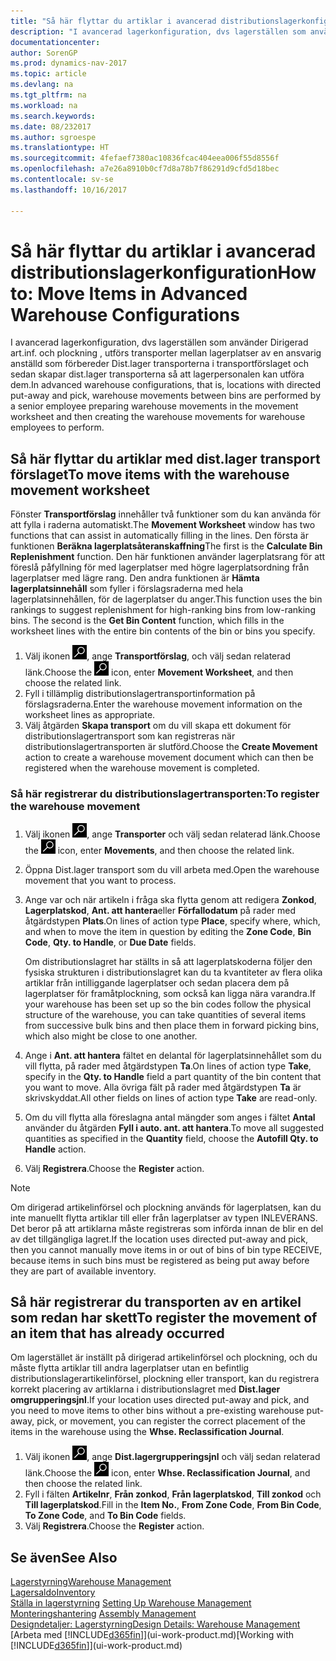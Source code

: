 ```yaml
---
title: "Så här flyttar du artiklar i avancerad distributionslagerkonfiguration"
description: "I avancerad lagerkonfiguration, dvs lagerställen som använder Dirigerad art.inf. och plockning , utförs transporter mellan lagerplatser av en ansvarig anställd som förbereder Dist.lager transporterna i transportförslaget och sedan skapar dist.lager transporterna så att lagerpersonalen kan utföra dem."
documentationcenter: 
author: SorenGP
ms.prod: dynamics-nav-2017
ms.topic: article
ms.devlang: na
ms.tgt_pltfrm: na
ms.workload: na
ms.search.keywords: 
ms.date: 08/232017
ms.author: sgroespe
ms.translationtype: HT
ms.sourcegitcommit: 4fefaef7380ac10836fcac404eea006f55d8556f
ms.openlocfilehash: a7e26a8910b0cf7d8a78b7f86291d9cfd5d18bec
ms.contentlocale: sv-se
ms.lasthandoff: 10/16/2017

---
```

# <a name="how-to-move-items-in-advanced-warehouse-configurations"></a><span data-ttu-id="af842-103">Så här flyttar du artiklar i avancerad distributionslagerkonfiguration</span><span class="sxs-lookup"><span data-stu-id="af842-103">How to: Move Items in Advanced Warehouse Configurations</span></span>
<span data-ttu-id="af842-104">I avancerad lagerkonfiguration, dvs lagerställen som använder Dirigerad art.inf. och plockning , utförs transporter mellan lagerplatser av en ansvarig anställd som förbereder Dist.lager transporterna i transportförslaget och sedan skapar dist.lager transporterna så att lagerpersonalen kan utföra dem.</span><span class="sxs-lookup"><span data-stu-id="af842-104">In advanced warehouse configurations, that is, locations with directed put-away and pick, warehouse movements between bins are performed by a senior employee preparing warehouse movements in the movement worksheet and then creating the warehouse movements for warehouse employees to perform.</span></span>  

## <a name="to-move-items-with-the-warehouse-movement-worksheet"></a><span data-ttu-id="af842-105">Så här flyttar du artiklar med dist.lager transport förslaget</span><span class="sxs-lookup"><span data-stu-id="af842-105">To move items with the warehouse movement worksheet</span></span>
<span data-ttu-id="af842-106">Fönster **Transportförslag** innehåller två funktioner som du kan använda för att fylla i raderna automatiskt.</span><span class="sxs-lookup"><span data-stu-id="af842-106">The **Movement Worksheet** window has two functions that can assist in automatically filling in the lines.</span></span> <span data-ttu-id="af842-107">Den första är funktionen **Beräkna lagerplatsåteranskaffning**</span><span class="sxs-lookup"><span data-stu-id="af842-107">The first is the **Calculate Bin Replenishment** function.</span></span> <span data-ttu-id="af842-108">Den här funktionen använder lagerplatsrang för att föreslå påfyllning för med lagerplatser med högre lagerplatsordning från lagerplatser med lägre rang. Den andra funktionen är **Hämta lagerplatsinnehåll** som fyller i förslagsraderna med hela lagerplatsinnehållen, för de lagerplatser du anger.</span><span class="sxs-lookup"><span data-stu-id="af842-108">This function uses the bin rankings to suggest replenishment for high-ranking bins from low-ranking bins. The second is the **Get Bin Content** function, which fills in the worksheet lines with the entire bin contents of the bin or bins you specify.</span></span>

1.  <span data-ttu-id="af842-109">Välj ikonen ![Söka efter sida eller rapport](media/ui-search/search_small.png "ikonen Söka efter sida eller rapport"), ange **Transportförslag**, och välj sedan relaterad länk.</span><span class="sxs-lookup"><span data-stu-id="af842-109">Choose the ![Search for Page or Report](media/ui-search/search_small.png "Search for Page or Report icon") icon, enter **Movement Worksheet**, and then choose the related link.</span></span>  
2.  <span data-ttu-id="af842-110">Fyll i tillämplig distributionslagertransportinformation på förslagsraderna.</span><span class="sxs-lookup"><span data-stu-id="af842-110">Enter the warehouse movement information on the worksheet lines as appropriate.</span></span>  
3. <span data-ttu-id="af842-111">Välj åtgärden **Skapa transport** om du vill skapa ett dokument för distributionslagertransport som kan registreras när distributionslagertransporten är slutförd.</span><span class="sxs-lookup"><span data-stu-id="af842-111">Choose the **Create Movement** action to create a warehouse movement document which can then be registered when the warehouse movement is completed.</span></span>  

### <a name="to-register-the-warehouse-movement"></a><span data-ttu-id="af842-112">Så här registrerar du distributionslagertransporten:</span><span class="sxs-lookup"><span data-stu-id="af842-112">To register the warehouse movement</span></span>  
1.  <span data-ttu-id="af842-113">Välj ikonen ![Söka efter sida eller rapport](media/ui-search/search_small.png "ikonen Söka efter sida eller rapport"), ange **Transporter** och välj sedan relaterad länk.</span><span class="sxs-lookup"><span data-stu-id="af842-113">Choose the ![Search for Page or Report](media/ui-search/search_small.png "Search for Page or Report icon") icon, enter **Movements**, and then choose the related link.</span></span>  
2.  <span data-ttu-id="af842-114">Öppna Dist.lager transport som du vill arbeta med.</span><span class="sxs-lookup"><span data-stu-id="af842-114">Open the warehouse movement that you want to process.</span></span>  
3.  <span data-ttu-id="af842-115">Ange var och när artikeln i fråga ska flytta genom att redigera **Zonkod**, **Lagerplatskod**, **Ant. att hantera**eller **Förfallodatum** på rader med åtgärdstypen **Plats**.</span><span class="sxs-lookup"><span data-stu-id="af842-115">On lines of action type **Place**, specify where, which, and when to move the item in question by editing the **Zone Code**, **Bin Code**, **Qty. to Handle**, or **Due Date** fields.</span></span>  

    <span data-ttu-id="af842-116">Om distributionslagret har ställts in så att lagerplatskoderna följer den fysiska strukturen i distributionslagret kan du ta kvantiteter av flera olika artiklar från intilliggande lagerplatser och sedan placera dem på lagerplatser för framåtplockning, som också kan ligga nära varandra.</span><span class="sxs-lookup"><span data-stu-id="af842-116">If your warehouse has been set up so the bin codes follow the physical structure of the warehouse, you can take quantities of several items from successive bulk bins and then place them in forward picking bins, which also might be close to one another.</span></span>  
4.  <span data-ttu-id="af842-117">Ange i **Ant. att hantera** fältet en delantal för lagerplatsinnehållet som du vill flytta, på rader med åtgärdstypen **Ta**.</span><span class="sxs-lookup"><span data-stu-id="af842-117">On lines of action type **Take**, specify in the **Qty. to Handle** field a part quantity of the bin content that you want to move.</span></span> <span data-ttu-id="af842-118">Alla övriga fält på rader med åtgärdstypen **Ta** är skrivskyddat.</span><span class="sxs-lookup"><span data-stu-id="af842-118">All other fields on lines of action type **Take** are read-only.</span></span>  
5.  <span data-ttu-id="af842-119">Om du vill flytta alla föreslagna antal mängder som anges i fältet **Antal** använder du åtgärden **Fyll i auto. ant. att hantera**.</span><span class="sxs-lookup"><span data-stu-id="af842-119">To move all suggested quantities as specified in the **Quantity** field, choose the **Autofill Qty. to Handle** action.</span></span>  
6. <span data-ttu-id="af842-120">Välj **Registrera**.</span><span class="sxs-lookup"><span data-stu-id="af842-120">Choose the **Register** action.</span></span>  

> [!NOTE]  
>  <span data-ttu-id="af842-121">Om dirigerad artikelinförsel och plockning används för lagerplatsen, kan du inte manuellt flytta artiklar till eller från lagerplatser av typen INLEVERANS. Det beror på att artiklarna måste registreras som införda innan de blir en del av det tillgängliga lagret.</span><span class="sxs-lookup"><span data-stu-id="af842-121">If the location uses directed put-away and pick, then you cannot manually move items in or out of bins of bin type RECEIVE, because items in such bins must be registered as being put away before they are part of available inventory.</span></span>

## <a name="to-register-the-movement-of-an-item-that-has-already-occurred"></a><span data-ttu-id="af842-122">Så här registrerar du transporten av en artikel som redan har skett</span><span class="sxs-lookup"><span data-stu-id="af842-122">To register the movement of an item that has already occurred</span></span>  
<span data-ttu-id="af842-123">Om lagerstället är inställt på dirigerad artikelinförsel och plockning, och du måste flytta artiklar till andra lagerplatser utan en befintlig distributionslagerartikelinförsel, plockning eller transport, kan du registrera korrekt placering av artiklarna i distributionslagret med **Dist.lager omgrupperingsjnl**.</span><span class="sxs-lookup"><span data-stu-id="af842-123">If your location uses directed put-away and pick, and you need to move items to other bins without a pre-existing warehouse put-away, pick, or movement, you can register the correct placement of the items in the warehouse using the **Whse. Reclassification Journal**.</span></span>

1.  <span data-ttu-id="af842-124">Välj ikonen ![Söka efter sida eller rapport](media/ui-search/search_small.png "ikonen Söka efter sida eller rapport"), ange **Dist.lagergrupperingsjnl** och välj sedan relaterad länk.</span><span class="sxs-lookup"><span data-stu-id="af842-124">Choose the ![Search for Page or Report](media/ui-search/search_small.png "Search for Page or Report icon") icon, enter **Whse. Reclassification Journal**, and then choose the related link.</span></span>  
2.  <span data-ttu-id="af842-125">Fyll i fälten **Artikelnr**, **Från zonkod**, **Från lagerplatskod**, **Till zonkod** och **Till lagerplatskod**.</span><span class="sxs-lookup"><span data-stu-id="af842-125">Fill in the **Item No.**, **From Zone Code**, **From Bin Code**, **To Zone Code**, and **To Bin Code** fields.</span></span>  
3.  <span data-ttu-id="af842-126">Välj **Registrera**.</span><span class="sxs-lookup"><span data-stu-id="af842-126">Choose the **Register** action.</span></span>  

## <a name="see-also"></a><span data-ttu-id="af842-127">Se även</span><span class="sxs-lookup"><span data-stu-id="af842-127">See Also</span></span>  
[<span data-ttu-id="af842-128">Lagerstyrning</span><span class="sxs-lookup"><span data-stu-id="af842-128">Warehouse Management</span></span>](warehouse-manage-warehouse.md)  
[<span data-ttu-id="af842-129">Lagersaldo</span><span class="sxs-lookup"><span data-stu-id="af842-129">Inventory</span></span>](inventory-manage-inventory.md)  
<span data-ttu-id="af842-130">[Ställa in lagerstyrning](warehouse-setup-warehouse.md)   </span><span class="sxs-lookup"><span data-stu-id="af842-130">[Setting Up Warehouse Management](warehouse-setup-warehouse.md)   </span></span>  
<span data-ttu-id="af842-131">[Monteringshantering](assembly-assemble-items.md)  </span><span class="sxs-lookup"><span data-stu-id="af842-131">[Assembly Management](assembly-assemble-items.md)  </span></span>  
[<span data-ttu-id="af842-132">Designdetaljer: Lagerstyrning</span><span class="sxs-lookup"><span data-stu-id="af842-132">Design Details: Warehouse Management</span></span>](design-details-warehouse-management.md)  
<span data-ttu-id="af842-133">[Arbeta med [!INCLUDE[d365fin](includes/d365fin_md.md)]](ui-work-product.md)</span><span class="sxs-lookup"><span data-stu-id="af842-133">[Working with [!INCLUDE[d365fin](includes/d365fin_md.md)]](ui-work-product.md)</span></span>


